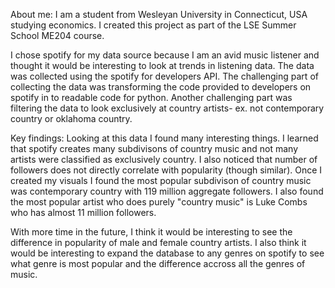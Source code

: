 About me: I am a student from Wesleyan University in Connecticut, USA studying economics. I created this project as part of the LSE Summer School ME204 course. 

I chose spotify for my data source because I am an avid music listener and thought it would be interesting to look at trends in listening data. The data was collected using the spotify for developers API. The challenging part of collecting the data was transforming the code provided to developers on spotify in to readable code for python. Another challenging part was filtering the data to look exclusively at country artists- ex. not contemporary country or oklahoma country. 

Key findings: Looking at this data I found many interesting things. I learned that spotify creates many subdivisons of country music and not many artists were classified as exclusively country. I also noticed that number of followers does not directly correlate with popularity (though similar). Once I created my visuals I found the most popular subdivison of country music was contemporary country with 119 million aggregate followers. I also found the most popular artist who does purely "country music" is Luke Combs who has almost 11 million followers.

With more time in the future, I think it would be interesting to see the difference in popularity of male and female country artists. I also think it would be interesting to expand the database to any genres on spotify to see what genre is most popular and the difference accross all the genres of music.